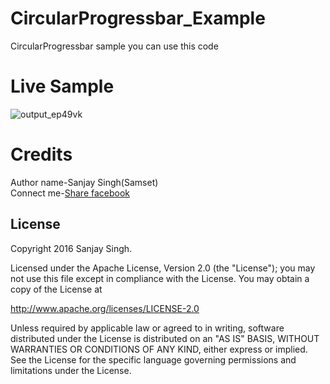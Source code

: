 # CircularProgressbar_Example
CircularProgressbar sample you can use this code
<h1>Live Sample </h1>

![output_ep49vk](https://cloud.githubusercontent.com/assets/12843976/13142778/8d490538-d665-11e5-9dfb-d9d9367169a6.gif)
<h1>Credits</h1>
Author name-Sanjay Singh(Samset)<br>
Connect me-<a href="https://www.facebook.com/?stype=lo&jlou=AfefEflAkYzgQ_Xt1v4I5okBk3qDCCcdXAAaIKaeXIGr_ubatn_Nn0mf1W-8P8as6G-H92G7m5H3r6ekN-p5lF6x0_akvMrDnKKV4emlPfdmnA&smuh=8156&lh=Ac-CWK5W7dGBG_C8/html/">Share facebook</a>

<h2>License</h2>

Copyright 2016 Sanjay Singh.

Licensed under the Apache License, Version 2.0 (the "License"); you may not use this file except in compliance with the License. You may obtain a copy of the License at

http://www.apache.org/licenses/LICENSE-2.0

Unless required by applicable law or agreed to in writing, software distributed under the License is distributed on an "AS IS" BASIS, WITHOUT WARRANTIES OR CONDITIONS OF ANY KIND, either express or implied. See the License for the specific language governing permissions and limitations under the License.
